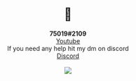 <h1 align="center">👋</h1>
<p align="center">
  <b>75019#2109</b><br>
  <a href="https://www.youtube.com/channel/UCZeI4eM-JxF0Aq72XcPMP5g">Youtube</a><br>If you need any help hit my dm on discord<br>
  <a href="https://discord.gg/q9YefsM8pG">Discord</a><br><br>
  <img src="https://komarev.com/ghpvc/?username=ret42&color=1a1a1a">
  <br></br>
